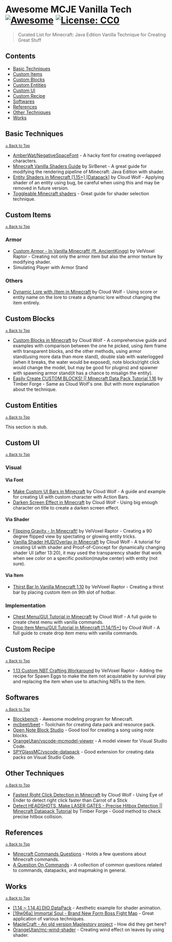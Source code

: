 # Awesome MCJE Vanilla Tech [![Awesome](https://awesome.re/badge.svg)](https://awesome.re) [![License: CC0](https://img.shields.io/badge/License-CC0-lightgrey.svg)](https://creativecommons.org/publicdomain/zero/1.0/)

> Curated List for Minecraft: Java Edition Vanilla Technique for Creating Great Stuff

## Contents

- [Basic Techniques](#basic-techniques)
- [Custom Items](#custom-items)
- [Custom Blocks](#custom-blocks)
- [Custom Entities](#custom-entities)
- [Custom UI](#custom-ui)
- [Custom Recipe](#custom-recipe)
- [Softwares](#softwares)
- [References](#references)
- [Other Techniques](#other-techniques)
- [Works](#works)

## Basic Techniques

<sup>[🔝 Back to Top](#contents)</sup>

- [AmberWat/NegativeSpaceFont](https://github.com/AmberWat/NegativeSpaceFont) - A hacky font for creating overlapped characters.
- [Minecraft Vanilla Shaders Guide](https://docs.google.com/document/d/15TOAOVLgSNEoHGzpNlkez5cryH3hFF3awXL5Py81EMk/) by SirBenet - A great guide for modifying the rendering pipeline of Minecraft: Java Edition with shader.
- [Entity Shaders in Minecraft [1.15+] [Datapack]](https://youtu.be/r29Rj01t_Cs) by Cloud Wolf - Applying shader of an entity using bug, be careful when using this and may be removed in future version.
- [Toggleable Minecraft shaders](https://pastebin.com/Z2Q47AfT) - Great guide for shader selection technique.

## Custom Items

<sup>[🔝 Back to Top](#contents)</sup>

### Armor

- [Custom Armor - In Vanilla Minecraft! (ft. AncientKingg)](https://youtu.be/Ape1acitJCc) by VelVoxel Raptor - Creating not only the armor item but also the armor texture by modifying shader.
- Simulating Player with Armor Stand

### Others

- [Dynamic Lore with /item in Minecraft](https://youtu.be/ffQsQQ7sJzw) by Cloud Wolf - Using score or entity name on the lore to create a dynamic lore without changing the item entirely.

## Custom Blocks

<sup>[🔝 Back to Top](#contents)</sup>

- [Custom Blocks in Minecraft](https://youtu.be/ENK0b_2yT1c) by Cloud Wolf - A comprehensive guide and examples with comparison between the one he picked, using item frame with transparent blocks, and the other methods, using armor stand(using more data than more stand), double slab with waterlogged (when it breaks, the water would be exposed), note blocks(right click would change the model, but may be good for plugins) and spawner with spawning armor stand(it has a chance to misalign the entity).
- [Easily Create CUSTOM BLOCKS! || Minecraft Data Pack Tutorial 1.16](https://youtu.be/LUx9FqJpxQk) by Timber Forge - Same as Cloud Wolf's one. But with more explanation about the technique.

## Custom Entities

<sup>[🔝 Back to Top](#contents)</sup>

This section is stub.

## Custom UI

<sup>[🔝 Back to Top](#contents)</sup>

### Visual

#### Via Font

- [Make Custom UI Bars in Minecraft](https://youtu.be/EL2X6ppZSCQ) by Cloud Wolf - A guide and example for creating UI with custom character with Action Bars.
- [Darken Screen Effect in Minecraft](https://youtu.be/FkLtgmW_JpU) by Cloud Wolf - Using big enough character on title to create a darken screen effect.

#### Via Shader

- [Flipping Gravity - In Minecraft!](https://youtu.be/L7fdljqk2jA) by VelVoxel Raptor - Creating a 90 degree flipped view by spectating or glowing entity tricks.
- [Vanilla Shader HUD/Overlay in Minecraft](https://youtu.be/Lz5eS2_BTJ4) by Cloud Wolf - A tutorial for creating UI with shader and Proof-of-Concept for dynamically changing shader UI (after 13:20), it may used the transparency shader that work when see color on a specific position(maybe center) with entity (not sure).

#### Via Item

- [Thirst Bar In Vanilla Minecraft 1.10](https://youtu.be/mpoWfQ_kAxU) by VelVoxel Raptor - Creating a thirst bar by placing custom item on 9th slot of hotbar.

### Implementation

- [Chest Menu/GUI Tutorial in Minecraft](https://youtu.be/OOuRyx0Ipe4) by Cloud Wolf - A full guide to create chest menu with vanilla commands.
- [Drop Item Menu/GUI Tutorial in Minecraft [1.14/15+]](https://youtu.be/mbwhc5qC47k) by Cloud Wolf - A full guide to create drop item menu with vanilla commands.

## Custom Recipe

<sup>[🔝 Back to Top](#contents)</sup>

- [1.13 Custom NBT Crafting Workaround](https://youtu.be/gwCwZ5ZDnvo) by VelVoxel Raptor - Adding the recipe for Spawn Eggs to make the item not acquistable by survival play and replacing the item when use to attaching NBTs to the item.

## Softwares

<sup>[🔝 Back to Top](#contents)</sup>

- [Blockbench](https://www.blockbench.net/) - Awesome modeling program for Minecraft.
- [mcbeet/beet](https://github.com/mcbeet/beet) - Toolchain for creating data pack and resource pack.
- [Open Note Block Studio](https://opennbs.org/) - Good tool for creating a song using note blocks.
- [OrangeUtan/vscode-mcmodel-viewer](https://github.com/OrangeUtan/vscode-mcmodel-viewer) - A model viewer for Visual Studio Code.
- [SPYGlassMC/vscode-datapack](https://github.com/SPYGlassMC/vscode-datapack) - Good extension for creating data packs on Visual Studio Code.

## Other Techniques

<sup>[🔝 Back to Top](#contents)</sup>

- [Fastest Right Click Detection in Minecraft](https://youtu.be/JjaFlK4L8QQ) by Cloud Wolf - Using Eye of Ender to detect right click faster than Carrot of a Stick
- [Detect HEADSHOTS, Make LASER GATES - Precise Hitbox Detection || Minecraft Datapack Tutorial](https://youtu.be/kKS3sF0X4Is) by Timber Forge - Good method to check precise hitbox collision.

## References

<sup>[🔝 Back to Top](#contents)</sup>

- [Minecraft Commands Questions](https://github.com/mcfaq) - Holds a few questions about Minecraft commands.
- [A Question On Commands](https://aqoc.github.io/) - A collection of common questions related to commands, datapacks, and mapmaking in general.

## Works

<sup>[🔝 Back to Top](#contents)</sup>

- [[1.14 ~ 1.14.4] DIO DataPack](https://www.planetminecraft.com/data-pack/1-14-dio-datapack/) - Aesthetic example for shader animation.
- [[19w06a] Immortal Soul - Brand New Form Boss Fight Map](https://www.planetminecraft.com/project/19w06a-immortal-soul-brand-new-form-boss-fight-map/) - Great application of various techniques.
- [MapleCraft - An old version Maplestory project](https://www.planetminecraft.com/project/maplecraft-an-old-version-maplestory-project/) - How did they get here?
- [OrangeUtan/mc-wind-shader](https://github.com/OrangeUtan/mc-wind-shader) - Creating wind effect on leaves by using shader.
